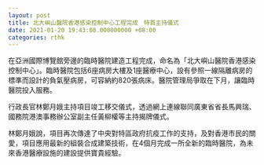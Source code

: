 ```yaml
---
layout: post
title: 北大嶼山醫院香港感染控制中心工程完成　特首主持儀式
date: 2021-01-20 19:43:08.000000000 +08:00
categories: rthk
---
```


在亞洲國際博覽館旁邊的臨時醫院建造工程完成，命名為「北大嶼山醫院香港感染控制中心」。臨時醫院包括6座病房大樓及1座醫療中心，設有參照一線隔離病房的標準而設計的負氣壓病房，可容納約820張病床。醫院管理局爭取在下月，讓臨時醫院投入服務。

行政長官林鄭月娥主持項目竣工移交儀式，透過網上連線聯同廣東省省長馬興瑞、國務院港澳事務辦公室副主任黃柳權等主持揭牌儀式。

林鄭月娥說，項目再次傳達了中央對特區政府抗疫工作的支持，及對香港市民的關愛，項目應用最新的組裝合成建築技術，在4個月完成一所全新的臨時醫院，為未來香港醫療設施的建設提供寶貴經驗。
